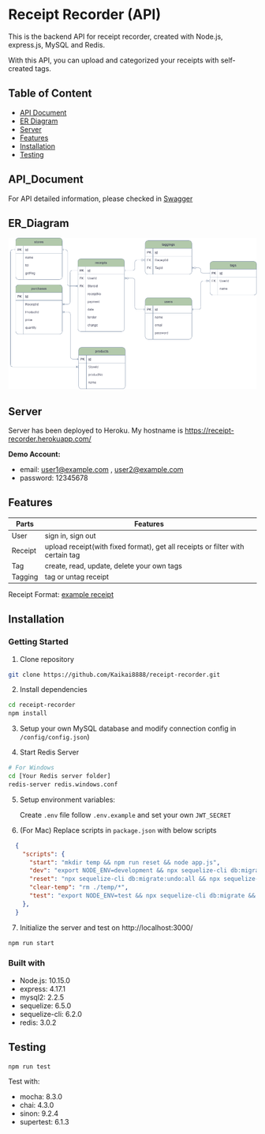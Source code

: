 # Receipt Recorder (API)
This is the backend API for receipt recorder, created with Node.js, express.js, MySQL and Redis.

With this API, you can upload and categorized your receipts with self-created tags.

## Table of Content
* [API Document](#API_Document)
* [ER Diagram](#ER_Diagram)
* [Server](#Server)
* [Features](#Features)
* [Installation](#Installation)
* [Testing](#Testing)

## API_Document
For API detailed information, please checked in [Swagger](https://app.swaggerhub.com/apis-docs/Kaikai8888/receipt-recorder_api/1.0.0)

## ER_Diagram
![ERD](/docs/Invoice-Recorder-ERD.png)

## Server
Server has been deployed to Heroku. My hostname is https://receipt-recorder.herokuapp.com/

**Demo Account:**
* email: user1@example.com , user2@example.com
* password: 12345678

## Features
| Parts   | Features                                            |
|---------|-----------------------------------------------------|
| User    | sign in, sign out                                   |
| Receipt | upload receipt(with fixed format), get all receipts or filter with certain tag |
| Tag     | create, read, update, delete your own tags          |
| Tagging | tag or untag receipt                                |

Receipt Format: [example receipt](https://raw.githubusercontent.com/Kaikai8888/receipt-recorder/master/docs/quiz_sample_receipts/sample_receipt_2.txt)

## Installation
### Getting Started
1. Clone repository

```bash
git clone https://github.com/Kaikai8888/receipt-recorder.git
```

2. Install dependencies

```bash
cd receipt-recorder
npm install
```

3. Setup your own MySQL database and modify connection config in `/config/config.json`)

4. Start Redis Server

```bash
# For Windows
cd [Your Redis server folder]
redis-server redis.windows.conf
```

5. Setup environment variables:

   Create `.env` file follow `.env.example` and set your own `JWT_SECRET`

6. (For Mac) Replace scripts in `package.json` with below scripts

```json
  {
    "scripts": {
      "start": "mkdir temp && npm run reset && node app.js",
      "dev": "export NODE_ENV=development && npx sequelize-cli db:migrate && nodemon app.js",
      "reset": "npx sequelize-cli db:migrate:undo:all && npx sequelize-cli db:migrate && npx sequelize-cli db:seed:all",
      "clear-temp": "rm ./temp/*",
      "test": "export NODE_ENV=test && npx sequelize-cli db:migrate && mocha test/*.js --exit --recursive --timeout 5000"
    },
  }
```

7. Initialize the server and test on http://localhost:3000/

```bash
npm run start
```

### Built with
- Node.js: 10.15.0
- express: 4.17.1
- mysql2: 2.2.5
- sequelize: 6.5.0
- sequelize-cli: 6.2.0
- redis: 3.0.2

## Testing
```
npm run test
```
Test with:
- mocha: 8.3.0
- chai: 4.3.0
- sinon: 9.2.4
- supertest: 6.1.3
